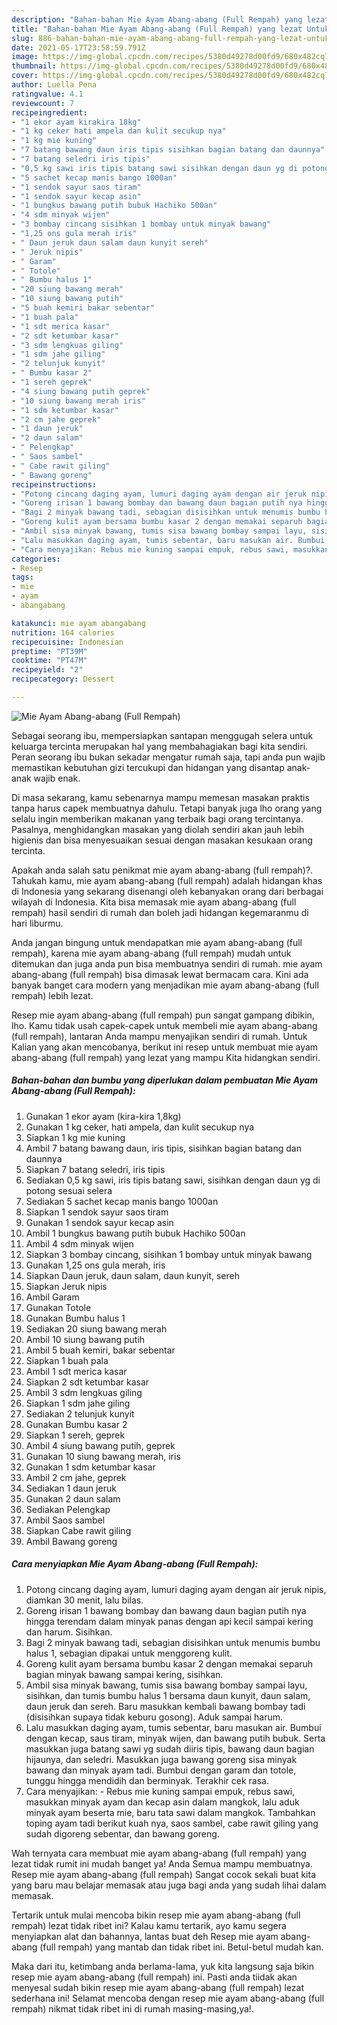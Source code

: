 ```yaml
---
description: "Bahan-bahan Mie Ayam Abang-abang (Full Rempah) yang lezat Untuk Jualan"
title: "Bahan-bahan Mie Ayam Abang-abang (Full Rempah) yang lezat Untuk Jualan"
slug: 886-bahan-bahan-mie-ayam-abang-abang-full-rempah-yang-lezat-untuk-jualan
date: 2021-05-17T23:58:59.791Z
image: https://img-global.cpcdn.com/recipes/5380d49278d00fd9/680x482cq70/mie-ayam-abang-abang-full-rempah-foto-resep-utama.jpg
thumbnail: https://img-global.cpcdn.com/recipes/5380d49278d00fd9/680x482cq70/mie-ayam-abang-abang-full-rempah-foto-resep-utama.jpg
cover: https://img-global.cpcdn.com/recipes/5380d49278d00fd9/680x482cq70/mie-ayam-abang-abang-full-rempah-foto-resep-utama.jpg
author: Luella Pena
ratingvalue: 4.1
reviewcount: 7
recipeingredient:
- "1 ekor ayam kirakira 18kg"
- "1 kg ceker hati ampela dan kulit secukup nya"
- "1 kg mie kuning"
- "7 batang bawang daun iris tipis sisihkan bagian batang dan daunnya"
- "7 batang seledri iris tipis"
- "0,5 kg sawi iris tipis batang sawi sisihkan dengan daun yg di potong sesuai selera"
- "5 sachet kecap manis bango 1000an"
- "1 sendok sayur saos tiram"
- "1 sendok sayur kecap asin"
- "1 bungkus bawang putih bubuk Hachiko 500an"
- "4 sdm minyak wijen"
- "3 bombay cincang sisihkan 1 bombay untuk minyak bawang"
- "1,25 ons gula merah iris"
- " Daun jeruk daun salam daun kunyit sereh"
- " Jeruk nipis"
- " Garam"
- " Totole"
- " Bumbu halus 1"
- "20 siung bawang merah"
- "10 siung bawang putih"
- "5 buah kemiri bakar sebentar"
- "1 buah pala"
- "1 sdt merica kasar"
- "2 sdt ketumbar kasar"
- "3 sdm lengkuas giling"
- "1 sdm jahe giling"
- "2 telunjuk kunyit"
- " Bumbu kasar 2"
- "1 sereh geprek"
- "4 siung bawang putih geprek"
- "10 siung bawang merah iris"
- "1 sdm ketumbar kasar"
- "2 cm jahe geprek"
- "1 daun jeruk"
- "2 daun salam"
- " Pelengkap"
- " Saos sambel"
- " Cabe rawit giling"
- " Bawang goreng"
recipeinstructions:
- "Potong cincang daging ayam, lumuri daging ayam dengan air jeruk nipis, diamkan 30 menit, lalu bilas."
- "Goreng irisan 1 bawang bombay dan bawang daun bagian putih nya hingga terendam dalam minyak panas dengan api kecil sampai kering dan harum. Sisihkan."
- "Bagi 2 minyak bawang tadi, sebagian disisihkan untuk menumis bumbu halus 1, sebagian dipakai untuk menggoreng kulit."
- "Goreng kulit ayam bersama bumbu kasar 2 dengan memakai separuh bagian minyak bawang sampai kering, sisihkan."
- "Ambil sisa minyak bawang, tumis sisa bawang bombay sampai layu, sisihkan, dan tumis bumbu halus 1 bersama daun kunyit, daun salam, daun jeruk dan sereh. Baru masukkan kembali bawang bombay tadi (disisihkan supaya tidak keburu gosong). Aduk sampai harum."
- "Lalu masukkan daging ayam, tumis sebentar, baru masukan air. Bumbui dengan kecap, saus tiram, minyak wijen, dan bawang putih bubuk. Serta masukkan juga batang sawi yg sudah diiris tipis, bawang daun bagian hijaunya, dan seledri. Masukkan juga bawang goreng sisa minyak bawang dan minyak ayam tadi. Bumbui dengan garam dan totole, tunggu hingga mendidih dan berminyak. Terakhir cek rasa."
- "Cara menyajikan: Rebus mie kuning sampai empuk, rebus sawi, masukkan minyak ayam dan kecap asin dalam mangkok, lalu aduk minyak ayam beserta mie, baru tata sawi dalam mangkok. Tambahkan toping ayam tadi berikut kuah nya, saos sambel, cabe rawit giling yang sudah digoreng sebentar, dan bawang goreng."
categories:
- Resep
tags:
- mie
- ayam
- abangabang

katakunci: mie ayam abangabang 
nutrition: 164 calories
recipecuisine: Indonesian
preptime: "PT39M"
cooktime: "PT47M"
recipeyield: "2"
recipecategory: Dessert

---
```



![Mie Ayam Abang-abang (Full Rempah)](https://img-global.cpcdn.com/recipes/5380d49278d00fd9/680x482cq70/mie-ayam-abang-abang-full-rempah-foto-resep-utama.jpg)

Sebagai seorang ibu, mempersiapkan santapan menggugah selera untuk keluarga tercinta merupakan hal yang membahagiakan bagi kita sendiri. Peran seorang ibu bukan sekadar mengatur rumah saja, tapi anda pun wajib memastikan kebutuhan gizi tercukupi dan hidangan yang disantap anak-anak wajib enak.

Di masa  sekarang, kamu sebenarnya mampu memesan masakan praktis tanpa harus capek membuatnya dahulu. Tetapi banyak juga lho orang yang selalu ingin memberikan makanan yang terbaik bagi orang tercintanya. Pasalnya, menghidangkan masakan yang diolah sendiri akan jauh lebih higienis dan bisa menyesuaikan sesuai dengan masakan kesukaan orang tercinta. 



Apakah anda salah satu penikmat mie ayam abang-abang (full rempah)?. Tahukah kamu, mie ayam abang-abang (full rempah) adalah hidangan khas di Indonesia yang sekarang disenangi oleh kebanyakan orang dari berbagai wilayah di Indonesia. Kita bisa memasak mie ayam abang-abang (full rempah) hasil sendiri di rumah dan boleh jadi hidangan kegemaranmu di hari liburmu.

Anda jangan bingung untuk mendapatkan mie ayam abang-abang (full rempah), karena mie ayam abang-abang (full rempah) mudah untuk ditemukan dan juga anda pun bisa membuatnya sendiri di rumah. mie ayam abang-abang (full rempah) bisa dimasak lewat bermacam cara. Kini ada banyak banget cara modern yang menjadikan mie ayam abang-abang (full rempah) lebih lezat.

Resep mie ayam abang-abang (full rempah) pun sangat gampang dibikin, lho. Kamu tidak usah capek-capek untuk membeli mie ayam abang-abang (full rempah), lantaran Anda mampu menyajikan sendiri di rumah. Untuk Kalian yang akan mencobanya, berikut ini resep untuk membuat mie ayam abang-abang (full rempah) yang lezat yang mampu Kita hidangkan sendiri.

<!--inarticleads1-->

##### Bahan-bahan dan bumbu yang diperlukan dalam pembuatan Mie Ayam Abang-abang (Full Rempah):

1. Gunakan 1 ekor ayam (kira-kira 1,8kg)
1. Gunakan 1 kg ceker, hati ampela, dan kulit secukup nya
1. Siapkan 1 kg mie kuning
1. Ambil 7 batang bawang daun, iris tipis, sisihkan bagian batang dan daunnya
1. Siapkan 7 batang seledri, iris tipis
1. Sediakan 0,5 kg sawi, iris tipis batang sawi, sisihkan dengan daun yg di potong sesuai selera
1. Sediakan 5 sachet kecap manis bango 1000an
1. Siapkan 1 sendok sayur saos tiram
1. Gunakan 1 sendok sayur kecap asin
1. Ambil 1 bungkus bawang putih bubuk Hachiko 500an
1. Ambil 4 sdm minyak wijen
1. Siapkan 3 bombay cincang, sisihkan 1 bombay untuk minyak bawang
1. Gunakan 1,25 ons gula merah, iris
1. Siapkan  Daun jeruk, daun salam, daun kunyit, sereh
1. Siapkan  Jeruk nipis
1. Ambil  Garam
1. Gunakan  Totole
1. Gunakan  Bumbu halus 1
1. Sediakan 20 siung bawang merah
1. Ambil 10 siung bawang putih
1. Ambil 5 buah kemiri, bakar sebentar
1. Siapkan 1 buah pala
1. Ambil 1 sdt merica kasar
1. Siapkan 2 sdt ketumbar kasar
1. Ambil 3 sdm lengkuas giling
1. Siapkan 1 sdm jahe giling
1. Sediakan 2 telunjuk kunyit
1. Gunakan  Bumbu kasar 2
1. Siapkan 1 sereh, geprek
1. Ambil 4 siung bawang putih, geprek
1. Gunakan 10 siung bawang merah, iris
1. Gunakan 1 sdm ketumbar kasar
1. Ambil 2 cm jahe, geprek
1. Sediakan 1 daun jeruk
1. Gunakan 2 daun salam
1. Sediakan  Pelengkap
1. Ambil  Saos sambel
1. Siapkan  Cabe rawit giling
1. Ambil  Bawang goreng




<!--inarticleads2-->

##### Cara menyiapkan Mie Ayam Abang-abang (Full Rempah):

1. Potong cincang daging ayam, lumuri daging ayam dengan air jeruk nipis, diamkan 30 menit, lalu bilas.
1. Goreng irisan 1 bawang bombay dan bawang daun bagian putih nya hingga terendam dalam minyak panas dengan api kecil sampai kering dan harum. Sisihkan.
1. Bagi 2 minyak bawang tadi, sebagian disisihkan untuk menumis bumbu halus 1, sebagian dipakai untuk menggoreng kulit.
1. Goreng kulit ayam bersama bumbu kasar 2 dengan memakai separuh bagian minyak bawang sampai kering, sisihkan.
1. Ambil sisa minyak bawang, tumis sisa bawang bombay sampai layu, sisihkan, dan tumis bumbu halus 1 bersama daun kunyit, daun salam, daun jeruk dan sereh. Baru masukkan kembali bawang bombay tadi (disisihkan supaya tidak keburu gosong). Aduk sampai harum.
1. Lalu masukkan daging ayam, tumis sebentar, baru masukan air. Bumbui dengan kecap, saus tiram, minyak wijen, dan bawang putih bubuk. Serta masukkan juga batang sawi yg sudah diiris tipis, bawang daun bagian hijaunya, dan seledri. Masukkan juga bawang goreng sisa minyak bawang dan minyak ayam tadi. Bumbui dengan garam dan totole, tunggu hingga mendidih dan berminyak. Terakhir cek rasa.
1. Cara menyajikan: - Rebus mie kuning sampai empuk, rebus sawi, masukkan minyak ayam dan kecap asin dalam mangkok, lalu aduk minyak ayam beserta mie, baru tata sawi dalam mangkok. Tambahkan toping ayam tadi berikut kuah nya, saos sambel, cabe rawit giling yang sudah digoreng sebentar, dan bawang goreng.




Wah ternyata cara membuat mie ayam abang-abang (full rempah) yang lezat tidak rumit ini mudah banget ya! Anda Semua mampu membuatnya. Resep mie ayam abang-abang (full rempah) Sangat cocok sekali buat kita yang baru mau belajar memasak atau juga bagi anda yang sudah lihai dalam memasak.

Tertarik untuk mulai mencoba bikin resep mie ayam abang-abang (full rempah) lezat tidak ribet ini? Kalau kamu tertarik, ayo kamu segera menyiapkan alat dan bahannya, lantas buat deh Resep mie ayam abang-abang (full rempah) yang mantab dan tidak ribet ini. Betul-betul mudah kan. 

Maka dari itu, ketimbang anda berlama-lama, yuk kita langsung saja bikin resep mie ayam abang-abang (full rempah) ini. Pasti anda tiidak akan menyesal sudah bikin resep mie ayam abang-abang (full rempah) lezat sederhana ini! Selamat mencoba dengan resep mie ayam abang-abang (full rempah) nikmat tidak ribet ini di rumah masing-masing,ya!.

